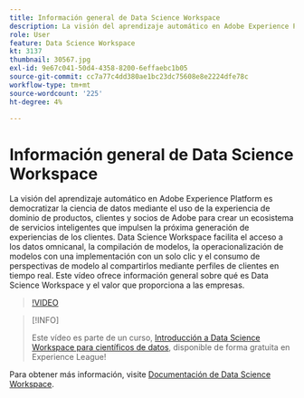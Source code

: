 ```yaml
---
title: Información general de Data Science Workspace
description: La visión del aprendizaje automático en Adobe Experience Platform es democratizar la ciencia de datos mediante el uso de la experiencia de dominio de productos, clientes y socios de Adobe para crear un ecosistema de servicios inteligentes que impulsen la próxima generación de experiencias de los clientes. Data Science Workspace facilita el acceso a los datos omnicanal, la compilación de modelos, la operacionalización de modelos con una implementación con un solo clic y el consumo de perspectivas de modelo al compartirlos mediante perfiles de clientes en tiempo real. Este vídeo ofrece información general sobre qué es Data Science Workspace y el valor que proporciona a las empresas.
role: User
feature: Data Science Workspace
kt: 3137
thumbnail: 30567.jpg
exl-id: 9e67c041-50d4-4358-8200-6effaebc1b05
source-git-commit: cc7a77c4dd380ae1bc23dc75608e8e2224dfe78c
workflow-type: tm+mt
source-wordcount: '225'
ht-degree: 4%

---
```


# Información general de Data Science Workspace

La visión del aprendizaje automático en Adobe Experience Platform es democratizar la ciencia de datos mediante el uso de la experiencia de dominio de productos, clientes y socios de Adobe para crear un ecosistema de servicios inteligentes que impulsen la próxima generación de experiencias de los clientes. Data Science Workspace facilita el acceso a los datos omnicanal, la compilación de modelos, la operacionalización de modelos con una implementación con un solo clic y el consumo de perspectivas de modelo al compartirlos mediante perfiles de clientes en tiempo real. Este vídeo ofrece información general sobre qué es Data Science Workspace y el valor que proporciona a las empresas.

>[!VIDEO](https://video.tv.adobe.com/v/30567?quality=12&learn=on)

>[!INFO]
>
> Este vídeo es parte de un curso, [Introducción a Data Science Workspace para científicos de datos](https://experienceleague.adobe.com/?recommended=ExperiencePlatform-U-1-2021.1.dsw), disponible de forma gratuita en Experience League!

Para obtener más información, visite [Documentación de Data Science Workspace](https://experienceleague.adobe.com/docs/experience-platform/data-science-workspace/home.html?lang=es).